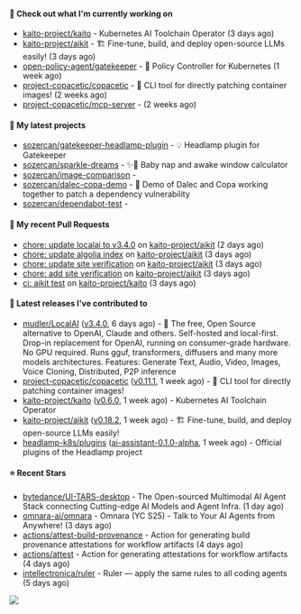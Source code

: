 #### 👷 Check out what I'm currently working on

- [kaito-project/kaito](https://github.com/kaito-project/kaito) - Kubernetes AI Toolchain Operator (3 days ago)
- [kaito-project/aikit](https://github.com/kaito-project/aikit) - 🏗️ Fine-tune, build, and deploy open-source LLMs easily! (3 days ago)
- [open-policy-agent/gatekeeper](https://github.com/open-policy-agent/gatekeeper) - 🐊 Policy Controller for Kubernetes (1 week ago)
- [project-copacetic/copacetic](https://github.com/project-copacetic/copacetic) - 🧵 CLI tool for directly patching container images! (2 weeks ago)
- [project-copacetic/mcp-server](https://github.com/project-copacetic/mcp-server) -  (2 weeks ago)

#### 🌱 My latest projects

- [sozercan/gatekeeper-headlamp-plugin](https://github.com/sozercan/gatekeeper-headlamp-plugin) - 💡 Headlamp plugin for Gatekeeper
- [sozercan/sparkle-dreams](https://github.com/sozercan/sparkle-dreams) - ✨🌙 Baby nap and awake window calculator
- [sozercan/image-comparison](https://github.com/sozercan/image-comparison) - 
- [sozercan/dalec-copa-demo](https://github.com/sozercan/dalec-copa-demo) - 🤝 Demo of Dalec and Copa working together to patch a dependency vulnerability
- [sozercan/dependabot-test](https://github.com/sozercan/dependabot-test) - 

#### 🔨 My recent Pull Requests

- [chore: update localai to v3.4.0](https://github.com/kaito-project/aikit/pull/592) on [kaito-project/aikit](https://github.com/kaito-project/aikit) (2 days ago)
- [chore: update algolia index](https://github.com/kaito-project/aikit/pull/591) on [kaito-project/aikit](https://github.com/kaito-project/aikit) (3 days ago)
- [chore: update site verification](https://github.com/kaito-project/aikit/pull/590) on [kaito-project/aikit](https://github.com/kaito-project/aikit) (3 days ago)
- [chore: add site verification](https://github.com/kaito-project/aikit/pull/589) on [kaito-project/aikit](https://github.com/kaito-project/aikit) (3 days ago)
- [ci: aikit test](https://github.com/kaito-project/kaito/pull/1395) on [kaito-project/kaito](https://github.com/kaito-project/kaito) (3 days ago)

#### 🚀 Latest releases I've contributed to

- [mudler/LocalAI](https://github.com/mudler/LocalAI) ([v3.4.0](https://github.com/mudler/LocalAI/releases/tag/v3.4.0), 6 days ago) - :robot: The free, Open Source alternative to OpenAI, Claude and others. Self-hosted and local-first. Drop-in replacement for OpenAI,  running on consumer-grade hardware. No GPU required. Runs gguf, transformers, diffusers and many more models architectures. Features: Generate Text, Audio, Video, Images, Voice Cloning, Distributed, P2P inference
- [project-copacetic/copacetic](https://github.com/project-copacetic/copacetic) ([v0.11.1](https://github.com/project-copacetic/copacetic/releases/tag/v0.11.1), 1 week ago) - 🧵 CLI tool for directly patching container images!
- [kaito-project/kaito](https://github.com/kaito-project/kaito) ([v0.6.0](https://github.com/kaito-project/kaito/releases/tag/v0.6.0), 1 week ago) - Kubernetes AI Toolchain Operator
- [kaito-project/aikit](https://github.com/kaito-project/aikit) ([v0.18.2](https://github.com/kaito-project/aikit/releases/tag/v0.18.2), 1 week ago) - 🏗️ Fine-tune, build, and deploy open-source LLMs easily!
- [headlamp-k8s/plugins](https://github.com/headlamp-k8s/plugins) ([ai-assistant-0.1.0-alpha](https://github.com/headlamp-k8s/plugins/releases/tag/ai-assistant-0.1.0-alpha), 1 week ago) - Official plugins of the Headlamp project

#### ⭐ Recent Stars

- [bytedance/UI-TARS-desktop](https://github.com/bytedance/UI-TARS-desktop) - The Open-sourced Multimodal AI Agent Stack connecting Cutting-edge AI Models and Agent Infra. (1 day ago)
- [omnara-ai/omnara](https://github.com/omnara-ai/omnara) - Omnara (YC S25) - Talk to Your AI Agents from Anywhere! (3 days ago)
- [actions/attest-build-provenance](https://github.com/actions/attest-build-provenance) - Action for generating build provenance attestations for workflow artifacts (4 days ago)
- [actions/attest](https://github.com/actions/attest) - Action for generating attestations for workflow artifacts (4 days ago)
- [intellectronica/ruler](https://github.com/intellectronica/ruler) - Ruler — apply the same rules to all coding agents (5 days ago)

![](https://github-readme-stats.vercel.app/api?username=sozercan&theme=vision-friendly-dark&hide_border=false&include_all_commits=true&count_private=true)
